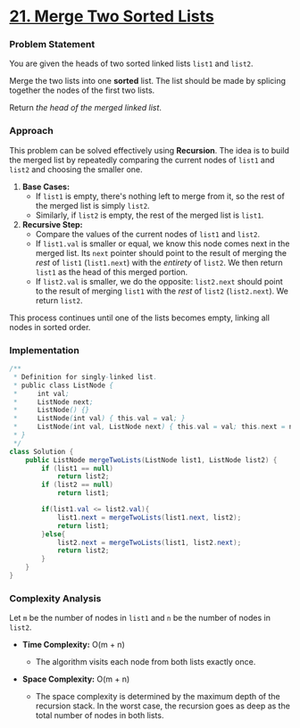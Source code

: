 # <a href="https://leetcode.com/problems/merge-two-sorted-lists/" target="_blank">21. Merge Two Sorted Lists</a>

### Problem Statement
You are given the heads of two sorted linked lists `list1` and `list2`.

Merge the two lists into one **sorted** list. The list should be made by splicing together the nodes of the first two lists.

Return *the head of the merged linked list*.

### Approach
This problem can be solved effectively using **Recursion**. The idea is to build the merged list by repeatedly comparing the current nodes of `list1` and `list2` and choosing the smaller one.

1.  **Base Cases:**
    -   If `list1` is empty, there's nothing left to merge from it, so the rest of the merged list is simply `list2`.
    -   Similarly, if `list2` is empty, the rest of the merged list is `list1`.
2.  **Recursive Step:**
    -   Compare the values of the current nodes of `list1` and `list2`.
    -   If `list1.val` is smaller or equal, we know this node comes next in the merged list. Its `next` pointer should point to the result of merging the *rest* of `list1` (`list1.next`) with the *entirety* of `list2`. We then return `list1` as the head of this merged portion.
    -   If `list2.val` is smaller, we do the opposite: `list2.next` should point to the result of merging `list1` with the *rest* of `list2` (`list2.next`). We return `list2`.

This process continues until one of the lists becomes empty, linking all nodes in sorted order.

### Implementation
```java
/**
 * Definition for singly-linked list.
 * public class ListNode {
 *     int val;
 *     ListNode next;
 *     ListNode() {}
 *     ListNode(int val) { this.val = val; }
 *     ListNode(int val, ListNode next) { this.val = val; this.next = next; }
 * }
 */
class Solution {
    public ListNode mergeTwoLists(ListNode list1, ListNode list2) {
        if (list1 == null) 
            return list2;
        if (list2 == null) 
            return list1;

        if(list1.val <= list2.val){
            list1.next = mergeTwoLists(list1.next, list2);
            return list1;
        }else{
            list2.next = mergeTwoLists(list1, list2.next);
            return list2;
        }
    }
}
``` 

### Complexity Analysis
Let `m` be the number of nodes in `list1` and `n` be the number of nodes in `list2`.

-   **Time Complexity:** O(m + n)
    -   The algorithm visits each node from both lists exactly once.

-   **Space Complexity:** O(m + n)
    -   The space complexity is determined by the maximum depth of the recursion stack. In the worst case, the recursion goes as deep as the total number of nodes in both lists.
